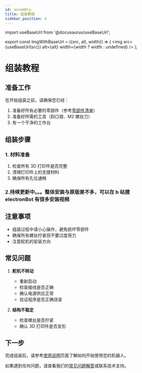 ```yaml
---
id: assembly
title: 组装教程
sidebar_position: 4
---
```


import useBaseUrl from '@docusaurus/useBaseUrl';

export const ImgWithBaseUrl = ({src, alt, width}) => (
<img src={useBaseUrl(src)} alt={alt} width={width ? width : undefined} />
);

# 组装教程

## 准备工作

在开始组装之前，请确保您已经：

1. 准备好所有必要的零部件（参考[零部件清单](/docs/bom)）
2. 准备好所需的工具（斜口钳、M2 螺丝刀）
3. 有一个干净的工作台

## 组装步骤

### 1. 材料准备

1. 检查所有 3D 打印件是否完整
2. 清理打印件上的支撑材料
3. 确保所有孔位通畅

### 2.持续更新中。。。整体安装与原版差不多，可以在 b 站搜 electronBot 有很多安装视频

## 注意事项

- 组装过程中请小心操作，避免损坏零部件
- 确保所有螺丝拧紧但不要过度用力
- 注意舵机的安装方向

## 常见问题

1. **舵机不转动**

   - 重新启动
   - 检查接线是否正确
   - 确认电源供应正常
   - 验证程序是否正确烧录

2. **结构不稳定**
   - 检查螺丝是否拧紧
   - 确认 3D 打印件是否变形

## 下一步

完成组装后，请参考[使用说明](/docs/usage)页面了解如何开始使用您的机器人。

如果遇到任何问题，请查看我们的[常见问题解答](/docs/faq)或联系技术支持。
